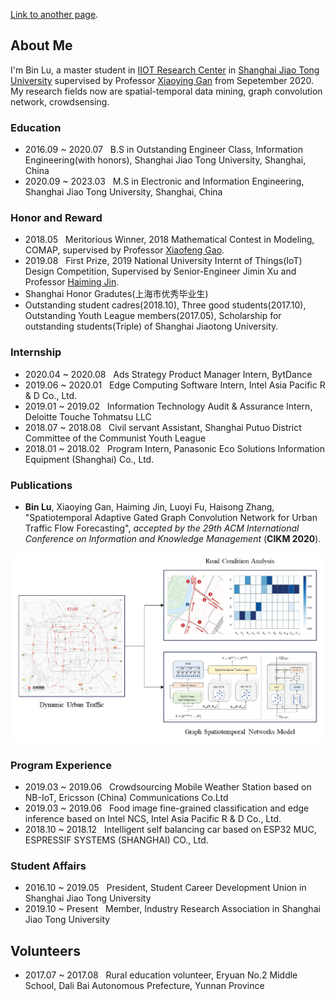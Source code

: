 [Link to another page](./another_page.html).

## About Me

I'm Bin Lu, a master student in [IIOT Research Center](http://iiot.sjtu.edu.cn/) in [Shanghai Jiao Tong University](http://en.sjtu.edu.cn/) supervised by Professor [Xiaoying Gan](http://iwct.sjtu.edu.cn/Personal/xygan/index.htm) from Sepetember 2020. My research fields now are spatial-temporal data mining, graph convolution network, crowdsensing. 

### Education
- 2016.09 ~ 2020.07 &nbsp; B.S in Outstanding Engineer Class, Information Engineering(with honors), Shanghai Jiao Tong University, Shanghai, China
- 2020.09 ~ 2023.03 &nbsp; M.S in Electronic and Information Engineering, Shanghai Jiao Tong University, Shanghai, China

### Honor and Reward
- 2018.05 &nbsp; Meritorious Winner, 2018 Mathematical Contest in Modeling, COMAP, supervised by Professor [Xiaofeng Gao](http://www.cs.sjtu.edu.cn/~gao-xf/).
- 2019.08 &nbsp; First Prize, 2019 National University Internt of Things(IoT) Design Competition, Supervised by Senior-Engineer Jimin Xu and Professor [Haiming Jin](http://jhc.sjtu.edu.cn/~haimingjin/). 
- Shanghai Honor Gradutes(上海市优秀毕业生)
- Outstanding student cadres(2018.10), Three good students(2017.10), Outstanding Youth League members(2017.05), Scholarship for outstanding students(Triple) of Shanghai Jiaotong University.

### Internship
- 2020.04 ~ 2020.08 &nbsp; Ads Strategy Product Manager Intern, BytDance
- 2019.06 ~ 2020.01 &nbsp; Edge Computing Software Intern, Intel Asia Pacific R & D Co., Ltd.
- 2019.01 ~ 2019.02 &nbsp; Information Technology Audit & Assurance Intern, Deloitte Touche Tohmatsu LLC
- 2018.07 ~ 2018.08 &nbsp; Civil servant Assistant, Shanghai Putuo District Committee of the Communist Youth League
- 2018.01 ~ 2018.02 &nbsp; Program Intern, Panasonic Eco Solutions Information Equipment (Shanghai) Co., Ltd.

### Publications
- **Bin Lu**, Xiaoying Gan, Haiming Jin, Luoyi Fu, Haisong Zhang, "Spatiotemporal Adaptive Gated Graph Convolution Network for Urban Traffic Flow Forecasting", *accepted by the 29th ACM International Conference on Information and Knowledge Management* (**CIKM 2020**).

![Urban Traffic Flow Forecasting based on Graph Neural Network](images/ag_gcn.png)

### Program Experience
- 2019.03 ~ 2019.06 &nbsp; Crowdsourcing Mobile Weather Station based on NB-IoT, Ericsson (China) Communications Co.Ltd
- 2019.03 ~ 2019.06 &nbsp; Food image fine-grained classification and edge inference based on Intel NCS, Intel Asia Pacific R & D Co., Ltd.
- 2018.10 ~ 2018.12 &nbsp; Intelligent self balancing car based on ESP32 MUC, ESPRESSIF SYSTEMS (SHANGHAI) CO., Ltd.

### Student Affairs
- 2016.10 ~ 2019.05 &nbsp; President, Student Career Development Union in Shanghai Jiao Tong University
- 2019.10 ~ Present &nbsp; Member, Industry Research Association in Shanghai Jiao Tong University

## Volunteers
- 2017.07 ~ 2017.08 &nbsp; Rural education volunteer, Eryuan No.2 Middle School, Dali Bai Autonomous Prefecture, Yunnan Province
